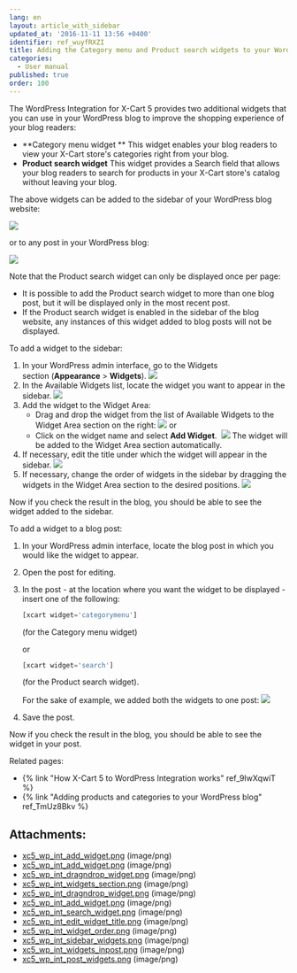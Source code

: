 ```yaml
---
lang: en
layout: article_with_sidebar
updated_at: '2016-11-11 13:56 +0400'
identifier: ref_wuyfRXZI
title: Adding the Category menu and Product search widgets to your WordPress blog
categories:
  - User manual
published: true
order: 100
---
```



The WordPress Integration for X-Cart 5 provides two additional widgets that you can use in your WordPress blog to improve the shopping experience of your blog readers:

*   **Category menu widget **
    This widget enables your blog readers to view your X-Cart store's categories right from your blog.
*   **Product search widget**
    This widget provides a Search field that allows your blog readers to search for products in your X-Cart store's catalog without leaving your blog. 

The above widgets can be added to the sidebar of your WordPress blog website:

![]({{site.baseurl}}/attachments/8750680/8719425.png)

or to any post in your WordPress blog:

![]({{site.baseurl}}/attachments/8750680/8719426.png)

Note that the Product search widget can only be displayed once per page:

*   It is possible to add the Product search widget to more than one blog post, but it will be displayed only in the most recent post.
*   If the Product search widget is enabled in the sidebar of the blog website, any instances of this widget added to blog posts will not be displayed.

To add a widget to the sidebar:

1.  In your WordPress admin interface, go to the Widgets section (**Appearance** > **Widgets**).
    ![]({{site.baseurl}}/attachments/8750680/8719419.png)
2.  In the Available Widgets list, locate the widget you want to appear in the sidebar.
    ![]({{site.baseurl}}/attachments/8750680/8719422.png)
3.  Add the widget to the Widget Area:
    *   Drag and drop the widget from the list of Available Widgets to the Widget Area section on the right:
        ![]({{site.baseurl}}/attachments/8750680/8719418.png)
        or
    *   Click on the widget name and select **Add Widget**. 
        ![]({{site.baseurl}}/attachments/8750680/8719416.png)
        The widget will be added to the Widget Area section automatically.
4.  If necessary, edit the title under which the widget will appear in the sidebar.
    ![]({{site.baseurl}}/attachments/8750680/8719423.png)
5.  If necessary, change the order of widgets in the sidebar by dragging the widgets in the Widget Area section to the desired positions.
    ![]({{site.baseurl}}/attachments/8750680/8719424.png)

Now if you check the result in the blog, you should be able to see the widget added to the sidebar.

To add a widget to a blog post:

1.  In your WordPress admin interface, locate the blog post in which you would like the widget to appear.
2.  Open the post for editing.
3.  In the post - at the location where you want the widget to be displayed - insert one of the following:

    ```php
    [xcart widget='categorymenu']
    ```

    (for the Category menu widget)

    or

    ```php
    [xcart widget='search']
    ```

    (for the Product search widget).

    For the sake of example, we added both the widgets to one post:
    ![]({{site.baseurl}}/attachments/8750680/8719427.png)

4.  Save the post.

Now if you check the result in the blog, you should be able to see the widget in your post.

Related pages:

*   {% link "How X-Cart 5 to WordPress Integration works" ref_9IwXqwiT %}
*   {% link "Adding products and categories to your WordPress blog" ref_TmUz8Bkv %}

## Attachments:

* [xc5_wp_int_add_widget.png]({{site.baseurl}}/attachments/8750680/8719417.png) (image/png)
* [xc5_wp_int_add_widget.png]({{site.baseurl}}/attachments/8750680/8719421.png) (image/png)
* [xc5_wp_int_dragndrop_widget.png]({{site.baseurl}}/attachments/8750680/8719420.png) (image/png)
* [xc5_wp_int_widgets_section.png]({{site.baseurl}}/attachments/8750680/8719419.png) (image/png)
* [xc5_wp_int_dragndrop_widget.png]({{site.baseurl}}/attachments/8750680/8719418.png) (image/png)
* [xc5_wp_int_add_widget.png]({{site.baseurl}}/attachments/8750680/8719416.png) (image/png)
* [xc5_wp_int_search_widget.png]({{site.baseurl}}/attachments/8750680/8719422.png) (image/png)
* [xc5_wp_int_edit_widget_title.png]({{site.baseurl}}/attachments/8750680/8719423.png) (image/png)
* [xc5_wp_int_widget_order.png]({{site.baseurl}}/attachments/8750680/8719424.png) (image/png)
* [xc5_wp_int_sidebar_widgets.png]({{site.baseurl}}/attachments/8750680/8719425.png) (image/png)
* [xc5_wp_int_widgets_inpost.png]({{site.baseurl}}/attachments/8750680/8719426.png) (image/png)
* [xc5_wp_int_post_widgets.png]({{site.baseurl}}/attachments/8750680/8719427.png) (image/png)
